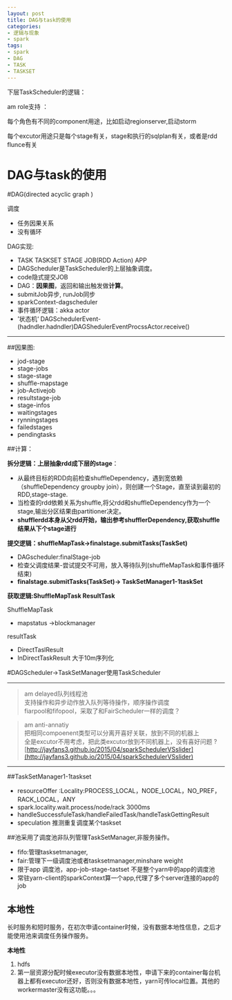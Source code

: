 ```yaml
---
layout: post
title: DAG与task的使用
categories:
- 逻辑与现象
- spark
tags:
- spark
- DAG
- TASK
- TASKSET
---
```




下层TaskScheduler的逻辑：

am role支持 ：

每个角色有不同的component用途，比如启动regionserver,启动storm  

每个excutor用途只是每个stage有关，stage和执行的sqlplan有关，或者是rdd flunce有关



DAG与task的使用
============


#DAG(directed acyclic graph )


 


调度

- 任务因果关系
- 没有循环

DAG实现:

- TASK TASKSET STAGE JOB(RDD Action) APP
- DAGScheduler是TaskScheduler的上层抽象调度。
- code隐式提交JOB
- DAG：**因果图**，返回和输出触发做**计算**。
- submitJob异步, runJob同步
- sparkContext-dagscheduler
- 事件循环逻辑：akka actor
- ’状态机‘ DAGSchedulerEvent- (hadndler.hadndler)DAGShedulerEventProcssActor.receive()

--------------------------


##因果图:

- jod-stage
- stage-jobs
- stage-stage
- shuffle-mapstage
- job-Activejob
- resultstage-job
- stage-infos
- waitingstages
- rynningstages
- failedstages
- pendingtasks


##计算：

 **拆分逻辑：上层抽象rdd成下层的stage**：

- 从最终目标的RDD向前检查shuffleDependency，遇到宽依赖（shuffleDependency groupby join），则创建一个Stage，直至读到最初的RDD,stage-stage.
- 当检查的rdd依赖关系为shuffle,将父rdd和shuffleDependency作为一个stage,输出分区结果由partitioner决定。
- **shufflerdd本身从父rdd开始，输出参考shufflerDependency,获取shuffle结果从下个stage进行**


**提交逻辑：shuffleMapTask->finalstage.submitTasks(TaskSet)**

- DAGscheduler:finalStage-job
- 检查父调度结果-尝试提交不可用，放入等待队列(shuffleMapTask和事件循环结束)
- **finalstage.submitTasks(TaskSet)-> TaskSetManager1-1taskSet**


**获取逻辑:ShuffleMapTask ResultTask**

ShuffleMapTask

- mapstatus ->blockmanager

resultTask

- DirectTaslResult
- InDirectTaskResult 大于10m序列化

#DAGScheduler->TaskSetManager使用TaskScheduler


-------
> am delayed队列线程池  
> 支持操作和异步动作放入队列等待操作，顺序操作调度  
> fiarpool和fifopool，采取了和FairScheduler一样的调度？ 
 
> am anti-annatiy   
> 把相同compoenent类型可以分离开喜好关联，放到不同的机器上  
> 全是excutor不用考虑，把此类excutor放到不同机器上，没有喜好问题 ?
[http://jayfans3.github.io/2015/04/sparkSchedulerVSslider](http://jayfans3.github.io/2015/04/sparkSchedulerVSslider)

---------



##TaskSetManager1-1taskset

- resourceOffer :Locality:PROCESS_LOCAL，NODE_LOCAL，NO_PREF，RACK_LOCAL，ANY
- spark.locality.wait.process/node/rack 3000ms
- handleSuccessfuleTask/handleFailedTask/handleTaskGettingResult
- speculation 推测重复调度某个taskset

##池采用了调度池非队列管理TaskSetManager,非服务操作。

- fifo:管理tasksetmanager,
- fair:管理下一级调度池或者tasksetmanager,minshare weight
- 限于app 调度池，app-job-stage-tastset 不是整个yarn中的app的调度池
- 常驻yarn-client的sparkContext算一个app,代理了多个server连接的app的job


本地性
------------

长时服务和短时服务，在初次申请container时候，没有数据本地性信息，之后才能使用池来调度任务操作服务。

**本地性**

1. hdfs
2. 第一层资源分配时候executor没有数据本地性，申请下来的container每台机器上都有executor还好，否则没有数据本地性，yarn可传local位置。其他的workermaster没有这功能。。。